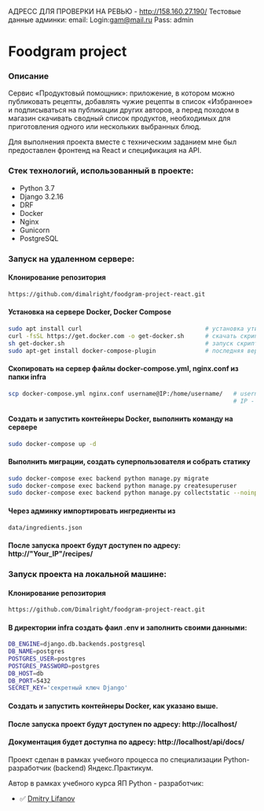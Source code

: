 АДРЕСС ДЛЯ ПРОВЕРКИ НА РЕВЬЮ - http://158.160.27.190/
Тестовые данные админки: email: Login:gam@mail.ru  Pass: admin
# Foodgram project
### Описание
Сервис «Продуктовый помощник»: приложение, в котором можно публиковать рецепты, добавлять чужие рецепты в список «Избранное» и подписываться на публикации других авторов, а перед походом в магазин скачивать сводный список продуктов, необходимых для приготовления одного или нескольких выбранных блюд.

Для выполнения проекта вместе с техническим заданием мне был предоставлен фронтенд на React и спецификация на API.


### Стек технологий, использованный в проекте:
- Python 3.7
- Django 3.2.16
- DRF
- Docker
- Nginx
- Gunicorn
- PostgreSQL

### Запуск на удаленном сервере:
#### Клонирование репозитория

```bash
https://github.com/dimalright/foodgram-project-react.git
```

#### Установка на сервере Docker, Docker Compose
```bash
sudo apt install curl                                   # установка утилиты для скачивания файлов
curl -fsSL https://get.docker.com -o get-docker.sh      # скачать скрипт для установки
sh get-docker.sh                                        # запуск скрипта
sudo apt-get install docker-compose-plugin              # последняя версия docker compose
```
#### Скопировать на сервер файлы docker-compose.yml, nginx.conf из папки infra
```bash
scp docker-compose.yml nginx.conf username@IP:/home/username/   # username - имя пользователя на сервере
                                                                # IP - публичный IP сервера
```

#### Создать и запустить контейнеры Docker, выполнить команду на сервере
```bash
sudo docker-compose up -d
```
#### Выполнить миграции, создать суперпользователя и собрать статику
```bash
sudo docker-compose exec backend python manage.py migrate
sudo docker-compose exec backend python manage.py createsuperuser
sudo docker-compose exec backend python manage.py collectstatic --noinput
```
#### Через админку импортировать ингредиенты из
```bash
data/ingredients.json
```
#### После запуска проект будут доступен по адресу: http://"Your_IP"/recipes/


### Запуск проекта на локальной машине:
#### Клонирование репозитория

```bash
https://github.com/Dimalright/foodgram-project-react.git
```
#### В директории infra создать фаил .env и заполнить своими данными:
```bash
DB_ENGINE=django.db.backends.postgresql
DB_NAME=postgres
POSTGRES_USER=postgres
POSTGRES_PASSWORD=postgres
DB_HOST=db
DB_PORT=5432
SECRET_KEY='секретный ключ Django'
```
#### Создать и запустить контейнеры Docker, как указано выше.

#### После запуска проект будут доступен по адресу: http://localhost/

#### Документация будет доступна по адресу: http://localhost/api/docs/
  
Проект сделан в рамках учебного процесса по специализации Python-разработчик (backend) Яндекс.Практикум.

Автор в рамках учебного курса ЯП Python - разработчик:
- :white_check_mark: [Dmitry Lifanov](https://github.com/dimalright)
